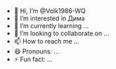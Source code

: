 - 👋 Hi, I’m @Volk1986-WQ
- 👀 I’m interested in Дима
- 🌱 I’m currently learning ...
- 💞️ I’m looking to collaborate on ...
- 📫 How to reach me ...
- 😄 Pronouns: ...
- ⚡ Fun fact: ...

<!---
Volk1986-WQ/Volk1986-WQ is a ✨ special ✨ repository because its `README.md` (this file) appears on your GitHub profile.
You can click the Preview link to take a look at your changes.
--->
